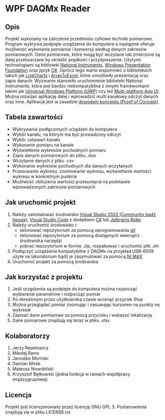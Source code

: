 # WPF DAQMx Reader
## Opis
Projekt wykonany na zaliczenie przedmiotu cyfrowe techniki pomiarowe. Program wykrywa podpięte urządzenia 
do komputera a następnie oferuje możliwość wykonania pomiarów i konwersji według danych zakresów pomiarowych.
Dane pomiarowe, które mogą być wczytane lub zmierzone są dalej przetwarzane by określić prędkość i przyśpieszenie.
Użytymi technologiami są biblioteki [National Instruments](https://www.ni.com/pl-pl/support/downloads/drivers/download.ni-daqmx.html#445931),
[Windows Presentation Foundation](https://docs.microsoft.com/pl-pl/visualstudio/designers/getting-started-with-wpf?view=vs-2022)
oraz język [C#](https://docs.microsoft.com/pl-pl/dotnet/csharp/tour-of-csharp/). Oprócz tego warto wspomnieć o bibliotekach 
takich jak [LiveCharts](https://lvcharts.net/) i [ArrayToExcel](https://www.nuget.org/packages/ArrayToExcel/), 
które umożliwiły prezentację oraz zapis danych. 
Wyzwanie stanowiło uruchomienie biblioteki National Instruments, która jest bardzo niekompatybilna
z innymi frameworkami takimi jak [Universal Windows Platform (UWP)](https://docs.microsoft.com/pl-pl/visualstudio/get-started/csharp/tutorial-uwp?view=vs-2022)
czy też [Multi-platform App UI](https://docs.microsoft.com/pl-pl/dotnet/maui/what-is-maui).
Można rozwijać aplikację dalej i wprowadzić multi kanałowy odczyt danych oraz inne. Aplikacja jest w zasadzie 
[dowodem konceptu (Proof of Concept)](https://zajacmarek.com/2020/08/czym-jest-proof-of-concept/).
## Tabela zawartości
- Wykrywanie podłączonych urządzeń do komputera
- Wybór kanału, na którym ma być prowadzony odczyt
- Wybór ustawień kanału
- Wykonanie pomiaru na kanale
- Wyświetlenie wykresów pochodnych pomiaru
- Zapis danych pomiarowych do pliku .xlsx
- Wczytanie danych z pliku .csv
- Wykonanie wykresów pochodnych dla danych wczytanych
- Przesuwanie wykresu, zoomowanie wykresu, wyświetlanie wartości wykresu w konkretnym punkcie
- Możliwość obliczenia wartości przesunięcia na podstawie wprowadzonych zakresów pomiarowych
## Jak uruchomić projekt
1. Należy zainstalować środowisko [Visual Studio 2022 (Community bądź lepsze)](https://visualstudio.microsoft.com/pl/vs/), 
[Visual Studio Code](https://code.visualstudio.com/) z dodatkiem [C#](https://code.visualstudio.com/docs/languages/csharp) 
lub [Jetbrains Rider](https://www.jetbrains.com/rider/)
2. Należy uruchomić środowisko i:
   - sklonować repozytorium za pomocą oprogramowania [git](https://git-scm.com/)
   - sklonować repozytorium za pomocą dostępnych wewnątrz środowiska narzędzi
   - pobrać repozytorium w formie .zip, rozpakować i uruchomić plik .sln
3. Podłączyć urządzenie kompatybilne z DAQMx na przykład USB-6009 użyte na laboratorium bądź je zasymulować za pomocą 
[NI MAX](https://www.ni.com/pl-pl/support/documentation/compatibility/16/measurement---automation-explorer--max--version-installed-with-n.html)
4. Uruchomić projekt za pomocą środowiska
## Jak korzystać z projektu
1. Jeśli urządzenia są podpięte do komputera można rozpocząć wybieranie parametrów i rozpocząć pomiar
2. Po określonym przez użytkownika czasie wcisnąć przycisk Stop
3. Można przeglądać pomiar zoomując i nasuwając kursorem na punkty na wykresie
4. Zapisać dane pomiarowe za pomocą przycisku i wskazać lokalizację
5. Dane pomiarowe znajdują się teraz w pliku .xlsx
## Kolaboratorzy
1. Jerzy Repelowicz
2. Mikołaj Rams
3. Jarosław Morński
4. Damian Mirek
5. Mateusz Nowobilski
6. Krzysztof Bętkowski (jedna funkcja w ramach współpracy międzygrupowej)
## Licencja
Projekt jest licencjonowany przez licencję GNU GPL 3. Postanowienia znajdują się w pliku LICENSE.txt

